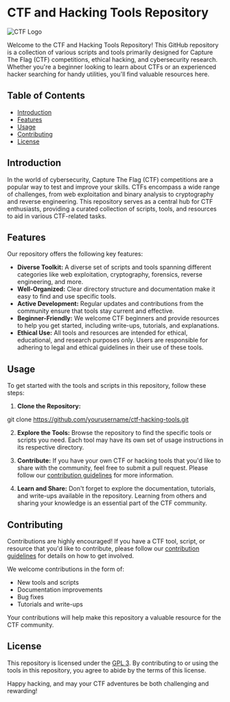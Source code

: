 # CTF and Hacking Tools Repository

![CTF Logo](https://example.com/ctf-logo.png)

Welcome to the CTF and Hacking Tools Repository! This GitHub repository is a collection of various scripts and tools primarily designed for Capture The Flag (CTF) competitions, ethical hacking, and cybersecurity research. Whether you're a beginner looking to learn about CTFs or an experienced hacker searching for handy utilities, you'll find valuable resources here.

## Table of Contents

- [Introduction](#introduction)
- [Features](#features)
- [Usage](#usage)
- [Contributing](#contributing)
- [License](#license)

## Introduction

In the world of cybersecurity, Capture The Flag (CTF) competitions are a popular way to test and improve your skills. CTFs encompass a wide range of challenges, from web exploitation and binary analysis to cryptography and reverse engineering. This repository serves as a central hub for CTF enthusiasts, providing a curated collection of scripts, tools, and resources to aid in various CTF-related tasks.

## Features

Our repository offers the following key features:



- **Diverse Toolkit:** A diverse set of scripts and tools spanning different categories like web exploitation, cryptography, forensics, reverse engineering, and more.
- **Well-Organized:** Clear directory structure and documentation make it easy to find and use specific tools.
- **Active Development:** Regular updates and contributions from the community ensure that tools stay current and effective.
- **Beginner-Friendly:** We welcome CTF beginners and provide resources to help you get started, including write-ups, tutorials, and explanations.
- **Ethical Use:** All tools and resources are intended for ethical, educational, and research purposes only. Users are responsible for adhering to legal and ethical guidelines in their use of these tools.

## Usage

To get started with the tools and scripts in this repository, follow these steps:

1. **Clone the Repository:**

git clone https://github.com/yourusername/ctf-hacking-tools.git


2. **Explore the Tools:** Browse the repository to find the specific tools or scripts you need. Each tool may have its own set of usage instructions in its respective directory.

3. **Contribute:** If you have your own CTF or hacking tools that you'd like to share with the community, feel free to submit a pull request. Please follow our [contribution guidelines](CONTRIBUTING.md) for more information.

4. **Learn and Share:** Don't forget to explore the documentation, tutorials, and write-ups available in the repository. Learning from others and sharing your knowledge is an essential part of the CTF community.

## Contributing

Contributions are highly encouraged! If you have a CTF tool, script, or resource that you'd like to contribute, please follow our [contribution guidelines](CONTRIBUTING.md) for details on how to get involved.

We welcome contributions in the form of:

- New tools and scripts
- Documentation improvements
- Bug fixes
- Tutorials and write-ups

Your contributions will help make this repository a valuable resource for the CTF community.

## License

This repository is licensed under the [GPL 3](LICENSE). By contributing to or using the tools in this repository, you agree to abide by the terms of this license.

Happy hacking, and may your CTF adventures be both challenging and rewarding!
